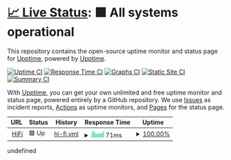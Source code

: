 # [📈 Live Status](https://tidal.401658.xyz): <!--live status--> **🟩 All systems operational**

This repository contains the open-source uptime monitor and status page for [Upptime](https://upptime.js.org), powered by [Upptime](https://github.com/upptime/upptime).

[![Uptime CI](https://github.com/sachinsenal0x64/uptime/workflows/Uptime%20CI/badge.svg)](https://github.com/sachinsenal0x64/uptime/actions?query=workflow%3A%22Uptime+CI%22)
[![Response Time CI](https://github.com/sachinsenal0x64/uptime/workflows/Response%20Time%20CI/badge.svg)](https://github.com/sachinsenal0x64/uptime/actions?query=workflow%3A%22Response+Time+CI%22)
[![Graphs CI](https://github.com/sachinsenal0x64/uptime/workflows/Graphs%20CI/badge.svg)](https://github.com/sachinsenal0x64/uptime/actions?query=workflow%3A%22Graphs+CI%22)
[![Static Site CI](https://github.com/sachinsenal0x64/uptime/workflows/Static%20Site%20CI/badge.svg)](https://github.com/sachinsenal0x64/uptime/actions?query=workflow%3A%22Static+Site+CI%22)
[![Summary CI](https://github.com/sachinsenal0x64/uptime/workflows/Summary%20CI/badge.svg)](https://github.com/sachinsenal0x64/uptime/actions?query=workflow%3A%22Summary+CI%22)

With [Upptime](https://upptime.js.org), you can get your own unlimited and free uptime monitor and status page, powered entirely by a GitHub repository. We use [Issues](https://github.com/upptime/upptime/issues) as incident reports, [Actions](https://github.com/sachinsenal0x64/uptime/actions) as uptime monitors, and [Pages](https://demo.upptime.js.org) for the status page.

<!--start: status pages-->
<!-- This summary is generated by Upptime (https://github.com/upptime/upptime) -->
<!-- Do not edit this manually, your changes will be overwritten -->
<!-- prettier-ignore -->
| URL | Status | History | Response Time | Uptime |
| --- | ------ | ------- | ------------- | ------ |
| <img alt="" src="https://icons.duckduckgo.com/ip3/tidal.401658.xyz.ico" height="13"> [HiFi](https://tidal.401658.xyz) | 🟩 Up | [hi-fi.yml](https://github.com/sachinsenal0x64/uptime/commits/HEAD/history/hi-fi.yml) | <details><summary><img alt="Response time graph" src="./graphs/hi-fi/response-time-week.png" height="20"> 71ms</summary><br><a href="https://uptime.401658.xyz/history/hi-fi"><img alt="Response time 169" src="https://img.shields.io/endpoint?url=https%3A%2F%2Fraw.githubusercontent.com%2Fsachinsenal0x64%2Fuptime%2FHEAD%2Fapi%2Fhi-fi%2Fresponse-time.json"></a><br><a href="https://uptime.401658.xyz/history/hi-fi"><img alt="24-hour response time 103" src="https://img.shields.io/endpoint?url=https%3A%2F%2Fraw.githubusercontent.com%2Fsachinsenal0x64%2Fuptime%2FHEAD%2Fapi%2Fhi-fi%2Fresponse-time-day.json"></a><br><a href="https://uptime.401658.xyz/history/hi-fi"><img alt="7-day response time 71" src="https://img.shields.io/endpoint?url=https%3A%2F%2Fraw.githubusercontent.com%2Fsachinsenal0x64%2Fuptime%2FHEAD%2Fapi%2Fhi-fi%2Fresponse-time-week.json"></a><br><a href="https://uptime.401658.xyz/history/hi-fi"><img alt="30-day response time 90" src="https://img.shields.io/endpoint?url=https%3A%2F%2Fraw.githubusercontent.com%2Fsachinsenal0x64%2Fuptime%2FHEAD%2Fapi%2Fhi-fi%2Fresponse-time-month.json"></a><br><a href="https://uptime.401658.xyz/history/hi-fi"><img alt="1-year response time 169" src="https://img.shields.io/endpoint?url=https%3A%2F%2Fraw.githubusercontent.com%2Fsachinsenal0x64%2Fuptime%2FHEAD%2Fapi%2Fhi-fi%2Fresponse-time-year.json"></a></details> | <details><summary><a href="https://uptime.401658.xyz/history/hi-fi">100.00%</a></summary><a href="https://uptime.401658.xyz/history/hi-fi"><img alt="All-time uptime 99.87%" src="https://img.shields.io/endpoint?url=https%3A%2F%2Fraw.githubusercontent.com%2Fsachinsenal0x64%2Fuptime%2FHEAD%2Fapi%2Fhi-fi%2Fuptime.json"></a><br><a href="https://uptime.401658.xyz/history/hi-fi"><img alt="24-hour uptime 100.00%" src="https://img.shields.io/endpoint?url=https%3A%2F%2Fraw.githubusercontent.com%2Fsachinsenal0x64%2Fuptime%2FHEAD%2Fapi%2Fhi-fi%2Fuptime-day.json"></a><br><a href="https://uptime.401658.xyz/history/hi-fi"><img alt="7-day uptime 100.00%" src="https://img.shields.io/endpoint?url=https%3A%2F%2Fraw.githubusercontent.com%2Fsachinsenal0x64%2Fuptime%2FHEAD%2Fapi%2Fhi-fi%2Fuptime-week.json"></a><br><a href="https://uptime.401658.xyz/history/hi-fi"><img alt="30-day uptime 100.00%" src="https://img.shields.io/endpoint?url=https%3A%2F%2Fraw.githubusercontent.com%2Fsachinsenal0x64%2Fuptime%2FHEAD%2Fapi%2Fhi-fi%2Fuptime-month.json"></a><br><a href="https://uptime.401658.xyz/history/hi-fi"><img alt="1-year uptime 99.87%" src="https://img.shields.io/endpoint?url=https%3A%2F%2Fraw.githubusercontent.com%2Fsachinsenal0x64%2Fuptime%2FHEAD%2Fapi%2Fhi-fi%2Fuptime-year.json"></a></details>

<!--end: status pages-->undefined
